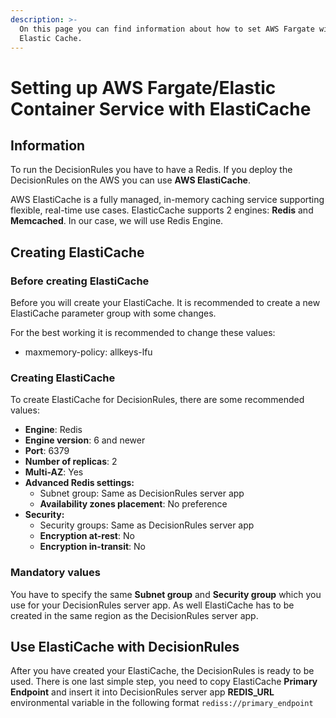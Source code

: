 ```yaml
---
description: >-
  On this page you can find information about how to set AWS Fargate with
  Elastic Cache.
---
```


# Setting up AWS Fargate/Elastic Container Service with ElastiCache

## Information

To run the DecisionRules you have to have a Redis. If you deploy the DecisionRules on the AWS you can use **AWS ElastiCache**.&#x20;

AWS ElastiCache is a fully managed, in-memory caching service supporting flexible, real-time use cases. ElasticCache supports 2 engines: **Redis** and **Memcached**. In our case, we will use Redis Engine.

## Creating ElastiCache

### Before creating ElastiCache

Before you will create your ElastiCache. It is recommended to create a new ElastiCache parameter group with some changes.

For the best working it is recommended to change these values:

* maxmemory-policy: allkeys-lfu

### Creating ElastiCache

To create ElastiCache for DecisionRules, there are some recommended values:

* **Engine**: Redis
* **Engine version**: 6 and newer
* **Port**: 6379
* **Number of replicas**: 2
* **Multi-AZ**: Yes
* **Advanced Redis settings:**
  * Subnet group: Same as DecisionRules server app
  * **Availability zones placement**: No preference
* **Security:**
  * Security groups: Same as DecisionRules server app
  * **Encryption at-rest**: No
  * **Encryption in-transit**: No

### Mandatory values

You have to specify the same **Subnet group** and **Security group** which you use for your DecisionRules server app. As well ElastiCache has to be created in the same region as the DecisionRules server app.

## Use ElastiCache with DecisionRules

After you have created your ElastiCache, the DecisionRules is ready to be used. There is one last simple step, you need to copy ElastiCache **Primary Endpoint** and insert it into DecisionRules server app **REDIS\_URL** environmental variable in the following format `rediss://primary_endpoint`

&#x20;
